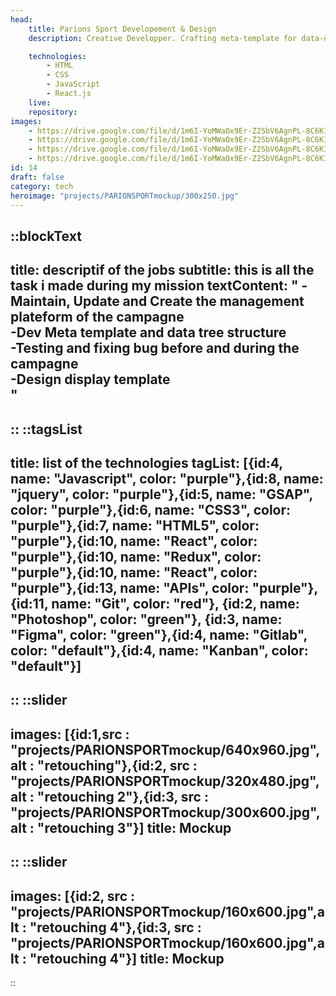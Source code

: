 ```yaml
---
head:
    title: Parions Sport Developement & Design
    description: Creative Developper. Crafting meta-template for data-driven campaigns with strong impact. 

    technologies: 
        - HTML
        - CSS
        - JavaScript
        - React.js
    live: 
    repository: 
images:
    - https://drive.google.com/file/d/1m6I-YoMWaOx9Er-Z2SbV6AgnPL-8C6KI/view?usp=sharing
    - https://drive.google.com/file/d/1m6I-YoMWaOx9Er-Z2SbV6AgnPL-8C6KI/view?usp=sharing
    - https://drive.google.com/file/d/1m6I-YoMWaOx9Er-Z2SbV6AgnPL-8C6KI/view?usp=sharing
    - https://drive.google.com/file/d/1m6I-YoMWaOx9Er-Z2SbV6AgnPL-8C6KI/view?usp=sharing
id: 14
draft: false
category: tech
heroimage: "projects/PARIONSPORTmockup/300x250.jpg"
---
```


::blockText
---
title: descriptif of the jobs
subtitle: this is all the task i made during my mission
textContent: "
-Maintain, Update and Create the management plateform of the campagne<br/>
-Dev Meta template and data tree structure<br/>
-Testing and fixing bug before and during the campagne<br/>
-Design display template<br/>"
---
::
::tagsList
---
title: list of the technologies
tagList: [{id:4, name: "Javascript", color: "purple"},{id:8, name: "jquery", color: "purple"},{id:5, name: "GSAP", color: "purple"},{id:6, name: "CSS3", color: "purple"},{id:7, name: "HTML5", color: "purple"},{id:10, name: "React", color: "purple"},{id:10, name: "Redux", color: "purple"},{id:10, name: "React", color: "purple"},{id:13, name: "APIs", color: "purple"},{id:11, name: "Git", color: "red"}, {id:2, name: "Photoshop", color: "green"}, {id:3, name: "Figma", color: "green"},{id:4, name: "Gitlab", color: "default"},{id:4, name: "Kanban", color: "default"}]
---
::
::slider
---
images: [{id:1,src : "projects/PARIONSPORTmockup/640x960.jpg",alt : "retouching"},{id:2, src : "projects/PARIONSPORTmockup/320x480.jpg",alt : "retouching 2"},{id:3, src : "projects/PARIONSPORTmockup/300x600.jpg",alt : "retouching 3"}]
title: Mockup
---
::
::slider
---
images: [{id:2, src : "projects/PARIONSPORTmockup/160x600.jpg",alt : "retouching 4"},{id:3, src : "projects/PARIONSPORTmockup/160x600.jpg",alt : "retouching 4"}]
title: Mockup
---
::



